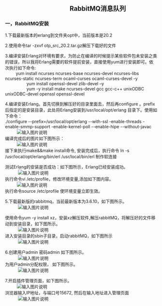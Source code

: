 ## &nbsp;&nbsp;&nbsp;&nbsp;&nbsp;&nbsp;&nbsp;&nbsp;&nbsp;&nbsp;&nbsp;&nbsp;&nbsp;&nbsp;&nbsp;&nbsp;&nbsp;&nbsp;&nbsp;&nbsp;&nbsp;&nbsp;&nbsp;&nbsp;&nbsp;&nbsp;&nbsp;&nbsp;&nbsp;&nbsp;&nbsp;&nbsp;&nbsp;&nbsp;&nbsp;&nbsp;&nbsp;&nbsp;&nbsp;&nbsp;&nbsp;&nbsp;   RabbitMQ消息队列

### 一，RabbitMQ安装  <br>
1.下载最新版本的erlang到文件夹opt中，当前版本是20.2      <br>
 
2.使用命令tar -zxvf otp_src_20.2.tar.gz解压下载好的文件    <br>
  
3.编译安装Erlang对环境有要求，为防止在编译的时候提示某些软件包未安装之类的错误，所以我将Erlang需要的软件提前安装，直接使用yum进行安装即可。依次执行如下命令: <br>
&nbsp;&nbsp;&nbsp;&nbsp;&nbsp;&nbsp;&nbsp;&nbsp;
yum install ncurses ncurses-base ncurses-devel ncurses-libs ncurses-static ncurses-term ocaml-curses ocaml-curses-devel -y
&nbsp;&nbsp;&nbsp;&nbsp;&nbsp;&nbsp;&nbsp;&nbsp;&nbsp;&nbsp;&nbsp;&nbsp;&nbsp;&nbsp;&nbsp;&nbsp;&nbsp;&nbsp;yum install openssl-devel zlib-devel –y   <br>
&nbsp;&nbsp;&nbsp;&nbsp;&nbsp;&nbsp;&nbsp;&nbsp;&nbsp;&nbsp;&nbsp;&nbsp;&nbsp;&nbsp;&nbsp;&nbsp;&nbsp;&nbsp;yum -y install make ncurses-devel gcc gcc-c++ unixODBC unixODBC-devel openssl openssl-devel  <br>

4.编译安装Erlang。首先切换到解压好的目录里面去，然后再configure 。prefix后指定的是安装目录，此处将Erlang安装到/usr/local/opt/erlang
  目录下。使用如下命令：   <br>
./configure --prefix=/usr/local/opt/erlang --with-ssl -enable-threads -enable-smmp-support -enable-kernel-poll --enable-hipe --without-javac   <br>
&nbsp;&nbsp;&nbsp;&nbsp;&nbsp;&nbsp;&nbsp;&nbsp;&nbsp;&nbsp;![输入图片说明](https://images.gitee.com/uploads/images/2018/1220/112437_b87af235_1648495.png "屏幕截图.png")  <br>
   编译完成后的图片如下图所示：  <br>
&nbsp;&nbsp;&nbsp;&nbsp;&nbsp;&nbsp;&nbsp;&nbsp;&nbsp;&nbsp;![输入图片说明](https://images.gitee.com/uploads/images/2018/1220/113248_12e8d079_1648495.png "屏幕截图.png")  <br>
接下来执行make&&make install命令, 安装完成后，执行命令 ln -s /usr/local/opt/erlang/bin/erl /usr/local/bin/erl 制作软连接  <br>
 
测试Erlang的安装是否成功：如下图所示，Erlang已经安装成功。<br>
&nbsp;&nbsp;&nbsp;&nbsp;&nbsp;&nbsp;&nbsp;&nbsp;&nbsp;&nbsp; ![输入图片说明](https://images.gitee.com/uploads/images/2018/1220/113522_a8c5404e_1648495.png "屏幕截图.png")   <br>
执行命令vi /etc/profile，修改环境变量,添加如下图内容。 <br> 
&nbsp;&nbsp;&nbsp;&nbsp;&nbsp;&nbsp;&nbsp;&nbsp;&nbsp;&nbsp;![输入图片说明](https://images.gitee.com/uploads/images/2018/1220/114032_ddc7ce30_1648495.png "屏幕截图.png")<br>
执行命令source /etc/profile 使环境变量立即生效。 <br>

5.下载最新版的rabbitmq，当前最新版本为3.6.10，如下图所示。 <br>
 &nbsp;&nbsp;&nbsp;&nbsp;&nbsp;&nbsp;&nbsp;&nbsp;&nbsp;&nbsp; ![输入图片说明](https://images.gitee.com/uploads/images/2018/1220/114237_bb8c4a37_1648495.png "屏幕截图.png")  <br>

使用命令yum -y install xz，安装xz解压软件,解压rabbitMQ，将解压好的文件移动到安装目录，如下图所示。 <br>
 &nbsp;&nbsp;&nbsp;&nbsp;&nbsp;&nbsp;&nbsp;&nbsp;&nbsp;&nbsp; ![输入图片说明](https://images.gitee.com/uploads/images/2018/1220/114730_a50caf2e_1648495.png "屏幕截图.png")   <br>
进入安装目录的sbin子目录，启动rabbitMQ，如下图所示  <br>
 &nbsp;&nbsp;&nbsp;&nbsp;&nbsp;&nbsp;&nbsp;&nbsp;&nbsp;&nbsp; ![输入图片说明](https://images.gitee.com/uploads/images/2018/1220/114829_1877f575_1648495.png "屏幕截图.png")   <br>

6.创建用户admin 密码admin  如下图所示。  <br>
 &nbsp;&nbsp;&nbsp;&nbsp;&nbsp;&nbsp;&nbsp;&nbsp;&nbsp;&nbsp; ![输入图片说明](https://images.gitee.com/uploads/images/2018/1220/115145_e8302af8_1648495.png "屏幕截图.png")     <br>
  为用户admin分配权限， 如下图所示。   <br>
&nbsp;&nbsp;&nbsp;&nbsp;&nbsp;&nbsp;&nbsp;&nbsp;&nbsp;&nbsp; ![输入图片说明](https://images.gitee.com/uploads/images/2018/1220/115227_4db7e810_1648495.png "屏幕截图.png")     <br>

7.开启插件管理页面，如下图所示。  <br>
&nbsp;&nbsp;&nbsp;&nbsp;&nbsp;&nbsp;&nbsp;&nbsp;&nbsp;&nbsp;![输入图片说明](https://images.gitee.com/uploads/images/2018/1220/115310_d3caee70_1648495.png "屏幕截图.png")    <br>
浏览器输入IP地址，与端口号15672, 然后在输入地址进入管理页面     <br>
&nbsp;&nbsp;&nbsp;&nbsp;&nbsp;&nbsp;&nbsp;&nbsp;&nbsp;&nbsp; ![输入图片说明](https://images.gitee.com/uploads/images/2018/1220/115355_4a8b1e42_1648495.png "屏幕截图.png")    <br>

